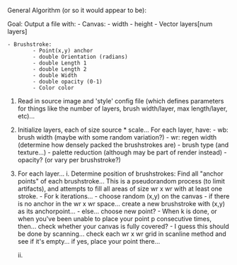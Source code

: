 General Algorithm
    (or so it would appear to be):

Goal:
Output a file with:
    - Canvas:
            - width
            - height
            - Vector <Brushstroke> layers[num layers]

            
    - Brushstroke:
            - Point(x,y) anchor
            - double Orientation (radians)
            - double Length 1 
            - double Length 2
            - double Width
            - double opacity (0-1)
            - Color color

1) Read in source image and 'style' config file (which defines parameters for things like the number of layers, brush width/layer, max length/layer, etc)... 

2) Initialize layers, each of size source * scale... 
    For each layer, have:
        - wb: brush width (maybe with some random variation?)
        - wr: regen width (determine how densely packed the brushstrokes are)
        - brush type (and texture...)
        - palette reduction (although may be part of render instead)
        - opacity? (or vary per brushstroke?)

3) For each layer... 
    i. Determine position of brushstrokes: 
        Find all "anchor points" of each brushstroke...
        This is a pseudorandom process (to limit artifacts), and attempts to 
        fill all areas of size wr x wr with at least one stroke. 
        - For k iterations... 
            - choose random (x,y) on the canvas
            - if there is no anchor in the wr x wr space... create a new brushstroke with
                (x,y) as its anchorpoint... 
            - else... choose new point? 
            - When k is done, or when you've been unable to place your point p consecutive
                times, then... check whether your canvas is fully covered? 
                - I guess this should be done by scanning... check each wr x wr grid
                    in scanline method and see if it's empty... if yes, place your 
                    point there... 

    ii. 
